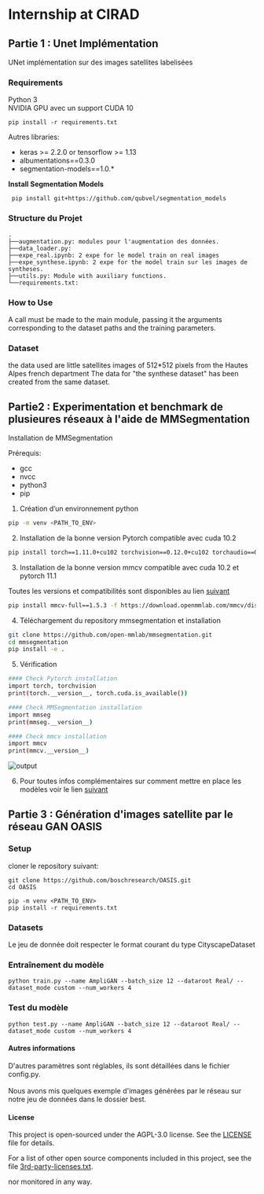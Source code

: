 # Internship at CIRAD 
## Partie 1 : Unet Implémentation
UNet implémentation sur des images satellites labelisées  

### Requirements

Python 3
<br>
NVIDIA GPU avec un support CUDA 10 

```code
pip install -r requirements.txt
```

Autres libraries:

* keras >= 2.2.0 or tensorflow >= 1.13
* albumentations==0.3.0
* segmentation-models==1.0.*

**Install Segmentation Models**

```code
 pip install git+https://github.com/qubvel/segmentation_models
```

### Structure du Projet
    .
    ├──augmentation.py: modules pour l'augmentation des données.
    ├──data_loader.py: 
    ├──expe_real.ipynb: 2 expe for le model train on real images
    ├──expe_synthese.ipynb: 2 expe for the model train sur les images de syntheses.
    ├──utils.py: Module with auxiliary functions.
    └──requirements.txt: 

### How to Use

A call must be made to the main module, passing it the arguments corresponding to the dataset paths and the training parameters.

### Dataset

the data used are little satellites images of 512*512 pixels from the Hautes Alpes french department 
The data for "the synthese dataset" has been created from the same dataset.
## Partie2 : Experimentation et benchmark de plusieures réseaux à l'aide de MMSegmentation

Installation de MMSegmentation

Prérequis:

- gcc
- nvcc
- python3
- pip
1. Création d’un environnement python 

```bash
pip -m venv <PATH_TO_ENV>
```

2. Installation de la bonne version Pytorch compatible avec cuda 10.2

```bash
pip install torch==1.11.0+cu102 torchvision==0.12.0+cu102 torchaudio==0.11.0 --extra-index-url https://download.pytorch.org/whl/cu102
```

3. Installation de la bonne version mmcv compatible avec cuda 10.2 et pytorch 11.1

Toutes les versions et compatibilités sont disponibles au lien [suivant](https://mmcv.readthedocs.io/en/latest/get_started/installation.html)

```bash
pip install mmcv-full==1.5.3 -f https://download.openmmlab.com/mmcv/dist/cu102/torch1.11.0/index.html
```

4. Téléchargement du repository mmsegmentation et installation

```bash
git clone https://github.com/open-mmlab/mmsegmentation.git 
cd mmsegmentation
pip install -e .
```

5. Vérification

```bash
#### Check Pytorch installation
import torch, torchvision
print(torch.__version__, torch.cuda.is_available())

#### Check MMSegmentation installation
import mmseg
print(mmseg.__version__)

#### Check mmcv installation
import mmcv
print(mmcv.__version__)
```

![output](output.png)

6. Pour toutes infos complémentaires sur comment mettre en place les modèles voir le lien [suivant](https://github.com/open-mmlab/mmsegmentation/tree/master/docs/en/tutorials)


## Partie 3 : Génération d'images satellite par le réseau GAN OASIS


### Setup
cloner le repository suivant:
```
git clone https://github.com/boschresearch/OASIS.git
cd OASIS
```

```
pip -m venv <PATH_TO_ENV>
pip install -r requirements.txt
```
### Datasets

Le jeu de donnée doit respecter le format courant du type CityscapeDataset

### Entraînement du modèle

```
python train.py --name AmpliGAN --batch_size 12 --dataroot Real/ --dataset_mode custom --num_workers 4
```

### Test du modèle
```
python test.py --name AmpliGAN --batch_size 12 --dataroot Real/ --dataset_mode custom --num_workers 4
```

#### Autres informations

D'autres paramètres sont réglables, ils sont détaillées dans le fichier config.py.
<br>
<br>
Nous avons mis quelques exemple d'images générées par le réseau sur notre jeu de données dans le dossier best. 

#### License

This project is open-sourced under the AGPL-3.0 license. See the
[LICENSE](LICENSE) file for details.

For a list of other open source components included in this project, see the
file [3rd-party-licenses.txt](3rd-party-licenses.txt).

 nor monitored in any way.

